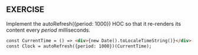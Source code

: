 EXERCISE
---

Implement the autoRefresh({period: 1000}) HOC so that it re-renders its content every _period_ milliseconds.

````html
const CurrentTime = () => <div>{new Date().toLocaleTimeString()}</div>;
const Clock = autoRefresh({period: 1000})(CurrentTime);
````
